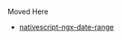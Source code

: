 Moved Here
* [nativescript-ngx-date-range](https://github.com/dudipsh/nativescript-ngx-date-range) 
